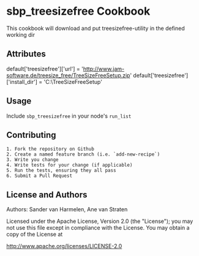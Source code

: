 sbp_treesizefree Cookbook
=========================
This cookbook will download and put treesizefree-utility in the defined working dir


Attributes
----------
default['treesizefree']['url']          = 'http://www.jam-software.de/treesize_free/TreeSizeFreeSetup.zip'
default['treesizefree']['install_dir']  = 'C:\TreeSizeFreeSetup'


Usage
-----
Include `sbp_treesizefree` in your node's `run_list`


Contributing
------------
	1. Fork the repository on Github
	2. Create a named feature branch (i.e. `add-new-recipe`)
	3. Write you change
	4. Write tests for your change (if applicable)
	5. Run the tests, ensuring they all pass
	6. Submit a Pull Request


License and Authors
-------------------
Authors: Sander van Harmelen, Ane van Straten

Licensed under the Apache License, Version 2.0 (the "License"); you may not use this file except in compliance with the License. You may obtain a copy of the License at

http://www.apache.org/licenses/LICENSE-2.0
